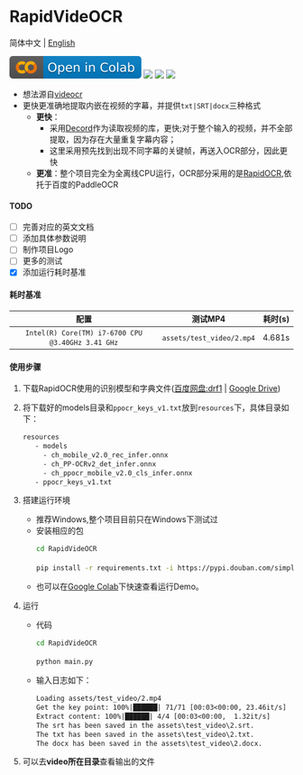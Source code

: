 # RapidVideOCR
简体中文 | [English](./README_en.md)

<p align="left">
    <a href="https://colab.research.google.com/github/SWHL/RapidVideOCR/blob/main/RapidVideOCR.ipynb" target="_blank"><img src="./assets/colab-badge.svg" alt="Open in Colab"></a>
    <a href="./LICENSE"><img src="https://img.shields.io/badge/LICENSE-Apache%202-dfd.svg"></a>
    <a href=""><img src="https://img.shields.io/badge/Python-3.6+-aff.svg"></a>
    <a href=""><img src="https://img.shields.io/badge/OS-Linux%2C%20Win%2C%20Mac-pink.svg"></a>
</p>

- 想法源自[videocr](https://github.com/apm1467/videocr)
- 更快更准确地提取内嵌在视频的字幕，并提供`txt|SRT|docx`三种格式
  - **更快**：
    - 采用[Decord](https://github.com/dmlc/decord)作为读取视频的库，更快;对于整个输入的视频，并不全部提取，因为存在大量重复字幕内容；
    - 这里采用预先找到出现不同字幕的关键帧，再送入OCR部分，因此更快
  - **更准**：整个项目完全为全离线CPU运行，OCR部分采用的是[RapidOCR](https://github.com/RapidAI/RapidOCR),依托于百度的PaddleOCR

#### TODO
- [ ] 完善对应的英文文档
- [ ] 添加具体参数说明
- [ ] 制作项目Logo
- [ ] 更多的测试
- [x] 添加运行耗时基准

#### 耗时基准
|配置|测试MP4|耗时(s)|
|:---:|:---:|:---:|
|`Intel(R) Core(TM) i7-6700 CPU @3.40GHz 3.41 GHz`|`assets/test_video/2.mp4`|4.681s|


#### 使用步骤
1. 下载RapidOCR使用的识别模型和字典文件([百度网盘:drf1](https://pan.baidu.com/s/103kx0ABtU7Lif57cv397oQ) | [Google Drive](https://drive.google.com/drive/folders/1cjfawIhIP0Yq7_HjX4wtr_obcz7VTFtg?usp=sharing))

2. 将下载好的models目录和`ppocr_keys_v1.txt`放到`resources`下，具体目录如下：
   ```text
   resources
      - models
        - ch_mobile_v2.0_rec_infer.onnx
        - ch_PP-OCRv2_det_infer.onnx
        - ch_ppocr_mobile_v2.0_cls_infer.onnx
      - ppocr_keys_v1.txt
   ```

3. 搭建运行环境
   - 推荐Windows,整个项目目前只在Windows下测试过
   - 安装相应的包
      ```bash
      cd RapidVideOCR

      pip install -r requirements.txt -i https://pypi.douban.com/simple/
      ```
   - 也可以在[Google Colab](https://colab.research.google.com/github/SWHL/RapidVideOCR/blob/main/RapidVideOCR.ipynb)下快速查看运行Demo。

4. 运行
   - 代码
      ```bash
      cd RapidVideOCR

      python main.py
      ```
   - 输入日志如下：
     ```text
     Loading assets/test_video/2.mp4
     Get the key point: 100%|██████| 71/71 [00:03<00:00, 23.46it/s]
     Extract content: 100%|██████| 4/4 [00:03<00:00,  1.32it/s]
     The srt has been saved in the assets\test_video\2.srt.
     The txt has been saved in the assets\test_video\2.txt.
     The docx has been saved in the assets\test_video\2.docx.
     ```

5. 可以去**video所在目录**查看输出的文件